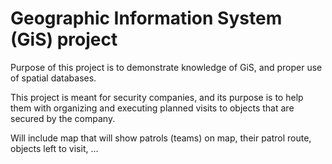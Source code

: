 # Geographic Information System (GiS) project

Purpose of this project is to demonstrate knowledge of GiS, and proper use of spatial databases.

This project is meant for security companies, and its purpose is to help them with organizing and executing planned visits to objects that are secured by the company.

Will include map that will show patrols (teams) on map, their patrol route, objects left to visit, ...
